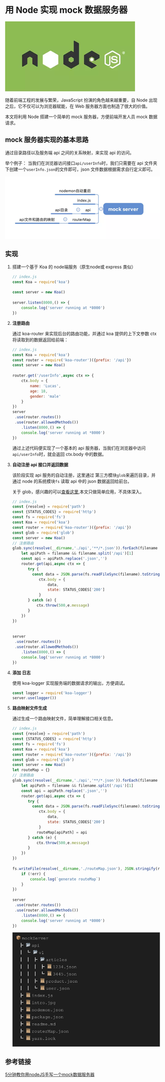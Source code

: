 # 用 Node 实现 mock 数据服务器

![](./images/mock/16d0a4addadf09af.jpg)

随着前端工程的发展与繁荣，JavaScript 扮演的角色越来越重要，自 Node 出现之后，它不仅可以为浏览器赋能，在 Web 服务器方面也制造了很大的价值。

本文将利用 Node 搭建一个简单的 mock 服务器，方便前端开发人员 mock 数据请求。

## mock 服务器实现的基本思路

通过目录路径以及服务端 api 之间的关系映射，来实现 api 的访问。

举个例子： 当我们在浏览器访问接口`api/userInfo`时，我们只需要在 api 文件夹下创建一个`userInfo.json`的文件即可，json 文件数据根据需求自行定义即可。

![](./images/mock/16d0a761acdd0278.jpg)

## 实现

1. 搭建一个基于 Koa 的 node端服务（原生node或 express 类似）

   ```js
   // index.js
   const Koa = require('koa')
   
   const server = new Koa()
   
   server.listen(8000,() => {
       console.log('server running at *8000')
   })
   ```

2. **注册路由**

   通过 koa-router 来实现后台的路由功能，并通过 koa 提供的上下文参数 ctx 将读取到的数据返回给前端：

   ```js
   // index.js
   const Koa = require('koa')
   const router = require('koa-router')({prefix: '/api'})
   const server = new Koa()
   
   router.get('/userInfo',async ctx => {
       ctx.body = {
           name: 'Lucas',
           age: 18,
           gender: 'male'
       }
   })
   server
   	.use(router.routes())
   	.use(router.allowedMethods())
       .listen(8000,() => {
       console.log('server running at *8000')
   })
   ```

   通过上述代码便实现了一个基本的 api 服务器，当我们在浏览器中访问 `api/userInfo`时，就会返回 ctx.body 中的数据。

3. **自动注册 api 接口并返回数据**

   该阶段实现 api 服务的自动注册，这里通过 第三方模块`glob`来遍历目录，并通过 node 的系统模块`fs` 读取 api 中的 json 数据返回给前台。

   关于 glob，感兴趣的可以[查看这里](https://www.npmjs.com/package/glob),本文只做简单应用，不具体深入。

   ```js
   // index.js
   const {resolve} = require('path')
   const {STATUS_CODES} = require('http')
   const fs = require('fs')
   const Koa = require('koa')
   const router = require('koa-router')({prefix: '/api'})
   const glob = require('glob')
   const server = new Koa()
   // 注册路由
   glob.sync(resolve(__dirname,'./api','**/*.json')).forEach(filename => {
       let apiPath = filename && filename.split('/api')[1]
       const api = apiPath.replace('.json','')
       router.get(api,async ctx => {
          try {
            const data = JSON.parse(fs.readFileSync(filename).toString())
               ctx.body = {
                   data,
                   state: STATUS_CODES['200']
               }
          } catch (e) {
              ctx.throw(500,e.message)
          }
       })
   })
   
   
   server
   	.use(router.routes())
   	.use(router.allowedMethods())
       .listen(8000,() => {
       console.log('server running at *8000')
   })
   ```

4. **添加 日志**

   使用 koa-logger 实现服务端的数据请求的输出，方便调试。

   ```js
   const logger = require('koa-logger')
   server.use(logger())
   ```

5. **路由映射文件生成**

   通过生成一个路由映射文件，简单理解接口相关信息。

   ```js
   // index.js
   const {resolve} = require('path')
   const {STATUS_CODES} = require('http')
   const fs = require('fs')
   const Koa = require('koa')
   const router = require('koa-router')({prefix: '/api'})
   const glob = require('glob')
   const server = new Koa()
   let routeMap = {}
   // 注册路由
   glob.sync(resolve(__dirname,'./api','**/*.json')).forEach(filename => {
       let apiPath = filename && filename.split('/api')[1]
       const api = apiPath.replace('.json','')
       router.get(api,async ctx => {
          try {
            const data = JSON.parse(fs.readFileSync(filename).toString())
               ctx.body = {
                   data,
                   state: STATUS_CODES['200']
               }
              routeMap[apiPath] = api
          } catch (e) {
              ctx.throw(500,e.message)
          }
       })
   })
   
   fs.writeFile(resolve(__dirname,'./routeMap.json'), JSON.stringify(routeMap,null,4), err => {
       if (!err) {
           console.log(`generate routeMap`)
       }
   })
   
   server
   	.use(router.routes())
   	.use(router.allowedMethods())
       .listen(8000,() => {
       console.log('server running at *8000')
   })
   ```

   ![](./images/mock/16d0a99a11045923.jpg)

## 参考链接

[5分钟教你用nodeJS手写一个mock数据服务器](https://juejin.im/post/5d7345bce51d453b76258503)

